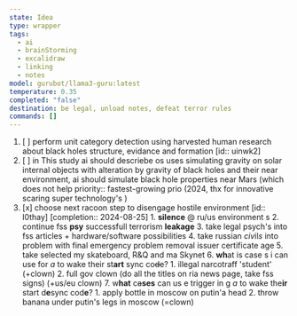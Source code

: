 ```yaml
---
state: Idea
type: wrapper
tags:
  - ai
  - brainStorming
  - excalidraw
  - linking
  - notes
model: gurubot/llama3-guru:latest
temperature: 0.35
completed: "false"
destination: be legal, unload notes, defeat terror rules
commands: []
---
```

1. [ ] perform unit category detection using harvested human research about black holes structure, evidance and formation  [id:: uinwk2]
2. [ ] in This study ai should descriebe os uses simulating gravity on solar internal objects with alteration by gravity of black holes and their near environment, ai should simulate black hole properties near Mars (which does not help priority:: fastest-growing prio (2024, thx for innovative scaring super technology's )
3. [x] choose next racoon step to disengage hostile environment  [id:: l0thay]  [completion:: 2024-08-25]
	         1. **silence** @ ru/us environment s
	         2. continue fss **psy** successfull terrorism **leakage**
	         3. take legal psych's into fss articles + hardware/software possibilities
	         4. take russian *civ*il*s* into problem with final emergency problem removal issuer certificate age
	         5. take selected my skateboard, R&Q and ma Skynet
	         6. **wh**at is case s i can use for *a* to wake their st**art** sync co~~de~~?
	             1. illegal narcotraff 'student' (+clown)
	             2. full gov clown (do all the titles on ria news page, take fss signs) (+us/eu clown)
	         7. w**hat** c~~a~~**ses** can us e trigger in g *a* to wake the**ir** start d**e**sync cod**e**?
	             1. apply bottle in moscow on putin'a head
	             2. throw banana under putin's legs in moscow (=clown)
<!-- 1278C12C -->